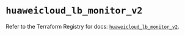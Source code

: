 # `huaweicloud_lb_monitor_v2`

Refer to the Terraform Registry for docs: [`huaweicloud_lb_monitor_v2`](https://registry.terraform.io/providers/huaweicloud/huaweicloud/1.71.1/docs/resources/lb_monitor_v2).
